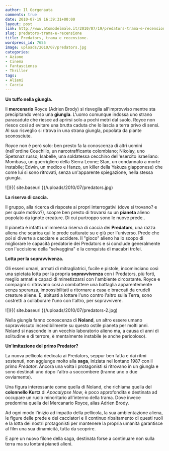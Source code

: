 ```yaml
---
author: Il Gorgonauta
comments: true
date: 2010-07-19 16:39:31+00:00
layout: post
link: http://www.atomodelmale.it/2010/07/19/predators-trama-e-recensione/
slug: predators-trama-e-recensione
title: Predators, trama e recensione.
wordpress_id: 7655
image: uploads/2010/07/predators.jpg
categories:
- Azione
- Cinema
- Fantascienza
- Thriller
tags:
- Alieni
- Caccia
---
```



**Un tuffo nella giungla.**

Il **mercenario** Royce (Adrien  Brody) si risveglia  all'improvviso mentre sta precipitando verso una **giungla**. L'uomo  comunque indossa uno strano paracadute che riesce ad aprirsi solo a  pochi metri dal suolo. Royce non riesce così ad evitare una brutta  caduta che lo lascia a terra privo di sensi. Al suo risveglio si ritrova  in una strana giungla, popolata da piante sconosciute.

Royce non è però solo: ben presto fa la conoscenza di altri uomini  (nell'ordine Couchillo, un narcotrafficante colombiano; Nikolay, uno  Spetsnaz russo; Isabelle, una soldatessa cecchino dell'esercito   israeliano: Mombasa, un guerrigliero della Sierra  Leone;  Stan, un  condannato a  morte instabile; Edwin, un  medico e Hanzo,  un killer  della Yakuza giapponese) che come lui si sono ritrovati, senza  un'apparente spiegazione, nella stessa giungla.

![]({{ site.baseurl }}/uploads/2010/07/predators.jpg)

**La riserva di caccia.**

Il gruppo, alla ricerca di risposte ai propri interrogativi (dove si trovano? e per quale motivo?), scopre ben presto di trovarsi su un **pianeta** alieno popolato da ignote creature. Di cui purtroppo sono le nuove prede..

Il pianeta è infatti un'immensa riserva di caccia dei **Predators**, una razza aliena che scarica qui le prede catturate su e giù per l'universo. Prede che poi si diverte a cacciare e uccidere. Il "gioco" alieno ha lo scopo di migliorare le capacità predatorie dei Predators e si conclude generalmente con l'uccisione della "selvaggina" e la conquista di macabri trofei.

**Lotta per la sopravvivenza.**

Gli esseri umani, armati di mitragliatrici, fucile e pistole, incominciano così una spietata lotta per la propria **sopravvivenza** con i Predators, più forti, meglio armati e capaci di mimetizzarsi con l'ambiente circostante. Royce e compagni si ritrovano così a combattere una battaglia apparentemente senza speranza, impossibilitati a ritornare a casa e braccati da crudeli creature aliene. E, abituati a lottare l'uno contro l'altro sulla Terra, sono costretti a collaborare l'uno con l'altro, per sopravvivere.

![]({{ site.baseurl }}/uploads/2010/07/predators-2.jpg)

Nella giungla fanno conoscenza di **Noland**, un altro essere umano sopravvissuto incredibilmente su questo ostile pianeta per molti anni. Noland si nasconde in un vecchio laboratorio alieno ma, a causa di anni di solitudine e di terrore, è mentalmente instabile (e anche pericoloso).

**Un'imitazione del primo Predator?**

La nuova pellicola dedicata ai Predators, seppur ben fatta e dai ritmi sostenuti, non aggiunge molto alla **saga**, iniziata nel lontano 1987 con il primo _Predator_. Ancora una volta i protagonisti si ritrovano in un giungla e sono destinati uno dopo l'altro a soccombere (tranne uno o due ovviamente).

Una figura interessante come quella di Noland, che richiama quella del **colonnello Kurtz** di _Apocalypse Now_, è poco approfondita e destinata ad occupare un ruolo minoritario all'interno della trama. Dove invece predomina quella del Mercanario Royce, alias Adrien  Brody.

Ad ogni modo l'inizio ad impatto della pellicola, la sua ambientazione aliena, le figure delle prede e dei cacciatori e il continuo ribaltamento di questi ruoli e la lotta dei nostri protagonisti per mantenere la propria umanità garantisce al film una sua dinamicità, tutta da scoprire.

E apre un nuovo filone della saga, destinata forse a continuare non sulla terra ma su lontani pianeti alieni.
